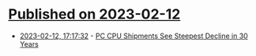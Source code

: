 # [Published on 2023-02-12](index.md)

* [2023-02-12, 17:17:32](https://news.ycombinator.com/item?id=34764619) - [PC CPU Shipments See Steepest Decline in 30 Years](https://www.tomshardware.com/news/pc-cpu-sales-decline-30-years)
